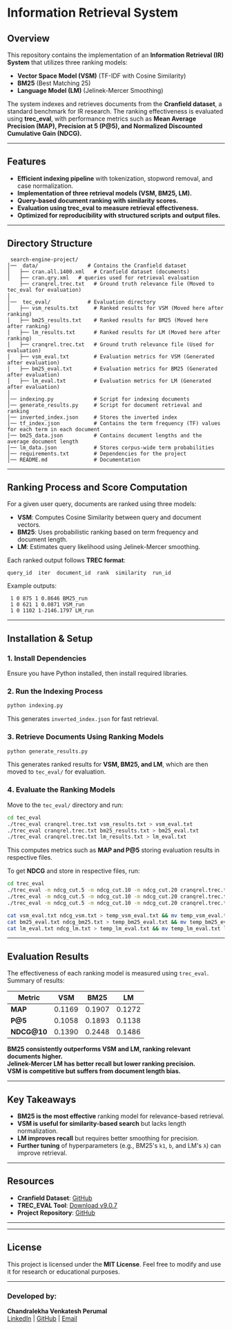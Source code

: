 # Information Retrieval System

## Overview
This repository contains the implementation of an **Information Retrieval (IR) System** that utilizes three ranking models:
- **Vector Space Model (VSM)** (TF-IDF with Cosine Similarity)
- **BM25** (Best Matching 25)
- **Language Model (LM)** (Jelinek-Mercer Smoothing)

The system indexes and retrieves documents from the **Cranfield dataset**, a standard benchmark for IR research. The ranking effectiveness is evaluated using **trec_eval**, with performance metrics such as **Mean Average Precision (MAP), Precision at 5 (P@5), and Normalized Discounted Cumulative Gain (NDCG).**

---

## Features
- **Efficient indexing pipeline** with tokenization, stopword removal, and case normalization.
- **Implementation of three retrieval models (VSM, BM25, LM).**
- **Query-based document ranking with similarity scores.**
- **Evaluation using trec_eval to measure retrieval effectiveness.**
- **Optimized for reproducibility with structured scripts and output files.**

---

##  Directory Structure
```
 search-engine-project/
│──  data/                # Contains the Cranfield dataset
│   ├── cran.all.1400.xml   # Cranfield dataset (documents)
│   ├── cran.qry.xml   # queries used for retrieval evaluation
    ├── cranqrel.trec.txt   # Ground truth relevance file (Moved to tec_eval for evaluation)
│
│──  tec_eval/            # Evaluation directory
│   ├── vsm_results.txt     # Ranked results for VSM (Moved here after ranking)
│   ├── bm25_results.txt    # Ranked results for BM25 (Moved here after ranking)
│   ├── lm_results.txt      # Ranked results for LM (Moved here after ranking)
│   ├── cranqrel.trec.txt   # Ground truth relevance file (Used for evaluation)
│   ├── vsm_eval.txt        # Evaluation metrics for VSM (Generated after evaluation)
│   ├── bm25_eval.txt       # Evaluation metrics for BM25 (Generated after evaluation)
│   ├── lm_eval.txt         # Evaluation metrics for LM (Generated after evaluation)
│
│── indexing.py             # Script for indexing documents
│── generate_results.py     # Script for document retrieval and ranking
│── inverted_index.json     # Stores the inverted index
│── tf_index.json           # Contains the term frequency (TF) values for each term in each document
│── bm25_data.json          # Contains document lengths and the average document length
│── lm_data.json            # Stores corpus-wide term probabilities
│── requirements.txt        # Dependencies for the project
│── README.md               # Documentation
```

---

##  **Ranking Process and Score Computation**
For a given user query, documents are ranked using three models:
- **VSM**: Computes Cosine Similarity between query and document vectors.
- **BM25**: Uses probabilistic ranking based on term frequency and document length.
- **LM**: Estimates query likelihood using Jelinek-Mercer smoothing.

Each ranked output follows **TREC format**:
```
query_id  iter  document_id  rank  similarity  run_id
```
Example outputs:
```
 1 0 875 1 0.8646 BM25_run
 1 0 621 1 0.0871 VSM_run
 1 0 1102 1-2146.1797 LM_run
```

---

##  **Installation & Setup**
### **1️. Install Dependencies**
Ensure you have Python installed, then install required libraries.

### **2️. Run the Indexing Process**
```bash
python indexing.py
```
This generates `inverted_index.json` for fast retrieval.

### **3️. Retrieve Documents Using Ranking Models**
```bash
python generate_results.py
```
This generates ranked results for **VSM, BM25, and LM**, which are then moved to `tec_eval/` for evaluation.

### **4️. Evaluate the Ranking Models**
Move to the `tec_eval/` directory and run:
```bash
cd tec_eval
./trec_eval cranqrel.trec.txt vsm_results.txt > vsm_eval.txt
./trec_eval cranqrel.trec.txt bm25_results.txt > bm25_eval.txt
./trec_eval cranqrel.trec.txt lm_results.txt > lm_eval.txt
```
This computes metrics such as **MAP and P@5** storing evaluation results in respective files.

To get **NDCG** and store in respective files, run:
```bash
cd trec_eval
./trec_eval -m ndcg_cut.5 -m ndcg_cut.10 -m ndcg_cut.20 cranqrel.trec.txt vsm_results.txt > ndcg_vsm.txt
./trec_eval -m ndcg_cut.5 -m ndcg_cut.10 -m ndcg_cut.20 cranqrel.trec.txt bm25_results.txt > ndcg_bm25.txt
./trec_eval -m ndcg_cut.5 -m ndcg_cut.10 -m ndcg_cut.20 cranqrel.trec.txt lm_results.txt > ndcg_lm.txt

cat vsm_eval.txt ndcg_vsm.txt > temp_vsm_eval.txt && mv temp_vsm_eval.txt vsm_eval.txt
cat bm25_eval.txt ndcg_bm25.txt > temp_bm25_eval.txt && mv temp_bm25_eval.txt bm25_eval.txt
cat lm_eval.txt ndcg_lm.txt > temp_lm_eval.txt && mv temp_lm_eval.txt lm_eval.txt
```

---

##  **Evaluation Results**
The effectiveness of each ranking model is measured using `trec_eval`. Summary of results:

| **Metric**   | **VSM**  | **BM25**  | **LM**  |
|-------------|---------|---------|---------|
| **MAP**     | 0.1169  | 0.1907  | 0.1272  |
| **P@5**     | 0.1058  | 0.1893  | 0.1138  |
| **NDCG@10** | 0.1390  | 0.2448  | 0.1486  |

 **BM25 consistently outperforms VSM and LM, ranking relevant documents higher.**  
 **Jelinek-Mercer LM has better recall but lower ranking precision.**  
 **VSM is competitive but suffers from document length bias.**

---

##  **Key Takeaways**
- **BM25 is the most effective** ranking model for relevance-based retrieval.
- **VSM is useful for similarity-based search** but lacks length normalization.
- **LM improves recall** but requires better smoothing for precision.
- **Further tuning** of hyperparameters (e.g., BM25's `k1`, `b`, and LM's `λ`) can improve retrieval.

---

##  **Resources**
- **Cranfield Dataset**: [GitHub](https://github.com/oussbenk/cranfield-trec-dataset)
- **TREC_EVAL Tool**: [Download v9.0.7](https://github.com/usnistgov/trec_eval/archive/refs/tags/v9.0.7.tar.gz)
- **Project Repository**: [GitHub](https://github.com/ChandralekhaV/search-engine-project)

---


---

##  **License**
This project is licensed under the **MIT License**. Feel free to modify and use it for research or educational purposes.

---

###  **Developed by:**  
**Chandralekha Venkatesh Perumal**  
[LinkedIn](www.linkedin.com/in/chandralekha-v) | [GitHub](https://github.com/ChandralekhaV) | [Email](mailto:chandralekha.venkateshperumal2@mail.dcu.ie)

